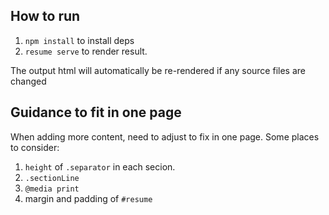 ## How to run

1. `npm install` to install deps
2. `resume serve` to render result.

The output html will automatically be re-rendered if any source files are changed

## Guidance to fit in one page

When adding more content, need to adjust to fix in one page. Some places to consider:

1. `height` of `.separator` in each secion.
2. `.sectionLine`
3. `@media print`
4. margin and padding of `#resume`